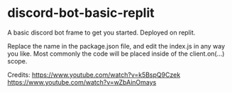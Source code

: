 # discord-bot-basic-replit
A basic discord bot frame to get you started. Deployed on replit.

Replace the name in the package.json file, and edit the index.js in any way you like. Most commonly the code will be placed inside of the client.on(...) scope.

Credits:
https://www.youtube.com/watch?v=k5BspQ9Czek
https://www.youtube.com/watch?v=wZbAinOmays
